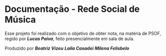 # Documentação - Rede Social de Música

Esse projeto foi realizado com o objetivo de obter nota, na matéria de PSOF, regido por ***Lucas Paiva***, feito presencialmente em sala de aula.

Produzido por
***Beatriz Vizeu***
***Laila Casadei***
***Milena Felisbelo***